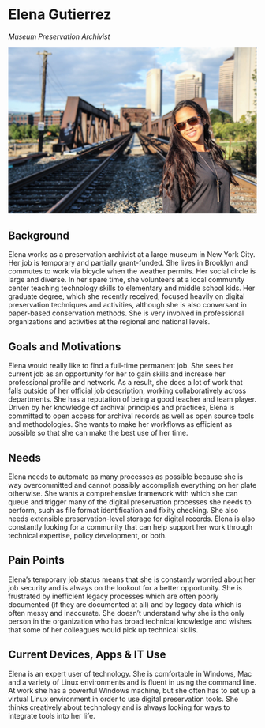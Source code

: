 # Elena Gutierrez

_Museum Preservation Archivist_

![persona image](img/elena-gutierrez.jpg)

## Background

Elena works as a preservation archivist at a large museum in New York City. Her job is temporary and partially grant-funded. She lives in Brooklyn and commutes to work via bicycle when the weather permits. Her social circle is large and diverse. In her spare time, she volunteers at a local community center teaching technology skills to elementary and middle school kids. Her graduate degree, which she recently received, focused heavily on digital preservation techniques and activities, although she is also conversant in paper-based conservation methods. She is very involved in professional organizations and activities at the regional and national levels.

## Goals and Motivations

Elena would really like to find a full-time permanent job. She sees her current job as an opportunity for her to gain skills and increase her professional profile and network. As a result, she does a lot of work that falls outside of her official job description, working collaboratively across departments. She has a reputation of being a good teacher and team player. Driven by her knowledge of archival principles and practices, Elena is committed to open access for archival records as well as open source tools and methodologies. She wants to make her workflows as efficient as possible so that she can make the best use of her time.

## Needs

Elena needs to automate as many processes as possible because she is way overcommitted and cannot possibly accomplish everything on her plate otherwise. She wants a comprehensive framework with which she can queue and trigger many of the digital preservation processes she needs to perform, such as file format identification and fixity checking. She also needs extensible preservation-level storage for digital records. Elena is also constantly looking for a community that can help support her work through technical expertise, policy development, or both.

## Pain Points

Elena’s temporary job status means that she is constantly worried about her job security and is always on the lookout for a better opportunity.  She is frustrated by inefficient legacy processes which are often poorly documented (if they are documented at all) and by legacy data which is often messy and inaccurate. She doesn’t understand why she is the only person in the organization who has broad technical knowledge and wishes that some of her colleagues would pick up technical skills.

## Current Devices, Apps & IT Use

Elena is an expert user of technology. She is comfortable in Windows, Mac and a variety of Linux environments and is fluent in using the command line. At work she has a powerful Windows machine, but she often has to set up a virtual Linux environment in order to use digital preservation tools. She thinks creatively about technology and is always looking for ways to integrate tools into her life.
